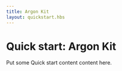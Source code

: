```yaml
---
title: Argon Kit
layout: quickstart.hbs
---
```


# Quick start: Argon Kit

Put some Quick start content content here.

